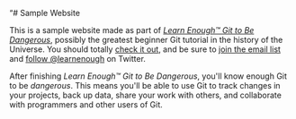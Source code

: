 “# Sample Website

This is a sample website made as part of
[*Learn Enough™ Git to Be Dangerous*](http://learnenough.com/git-tutorial), possibly the greatest beginner Git tutorial in the history of the Universe.
You should totally [check it out](http://learnenough.com/git-tutorial), and be sure to [join the email list](http://learnenough.com/#email_list) and [follow @learnenough](http://twitter.com/learnenough) on Twitter.

After finishing *Learn Enough™ Git to Be Dangerous*, you'll know enough Git to be *dangerous*. This means 	you'll be able to use Git to track changes in your projects, back up data, share your work with others, and collaborate with programmers and other users of Git.